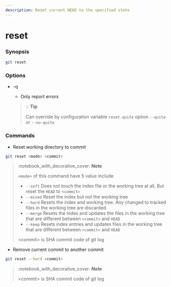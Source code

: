 ```yaml
---
description: Reset current HEAD to the specified state
---
```


# reset

### Synopsis

```bash
git reset
```

### Options

*   \-q

    * Only report errors



    > :bulb: **Tip**
    >
    > Can override by configuration variable `reset.quite` option `--quite` or `--no-quite`

### Commands

* Reset working directory to commit

```bash
git reset <mode> <commit>
```

> :notebook\_with\_decorative\_cover: **Note**
>
> `<mode>` of this command have 5 value include
>
> * `--soft` Does not touch the index file or the working tree at all, But reset the `HEAD` to `<commit>`
> * `--mixed` Reset the index but not the working tree
> * `--hard` Resets the index and working tree. Any changed to tracked files in the working tree are discarded.
> * `--merge` Resets the index and updates the files in the working tree that are different between `<commit>` and `HEAD`
> * `--keep` Resets index entries and updates files in the working tree that are different between `<commit>` and `HEAD`
>
> \<commit> is SHA commit code of git log

* Remove current commit to another commit

```bash
git reset --hard <commit>
```

> :notebook\_with\_decorative\_cover: **Note**
>
> \<commit> is SHA commit code of git log
